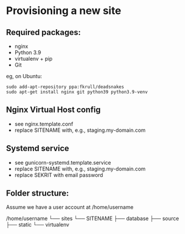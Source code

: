 Provisioning a new site
================================

## Required packages:

* nginx
* Python 3.9
* virtualenv + pip
* Git

eg, on Ubuntu:

    sudo add-apt-repository ppa:fkrull/deadsnakes
    sudo apt-get install nginx git python39 python3.9-venv

## Nginx Virtual Host config

* see nginx.template.conf
* replace SITENAME with, e.g., staging.my-domain.com

## Systemd service

* see gunicorn-systemd.template.service
* replace SITENAME with, e.g., staging.my-domain.com
* replace SEKRIT with email password

## Folder structure:
Assume we have a user account at /home/username

/home/username
└── sites
    └── SITENAME
        ├── database
        ├── source
        ├── static
        └── virtualenv
